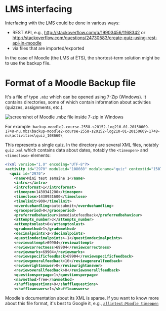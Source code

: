 # LMS interfacing
Interfacing with the LMS could be done in various ways:
 - REST API, e.g., http://stackoverflow.com/q/19903456/1168342 or http://stackoverflow.com/questions/24730583/create-quiz-using-rest-api-in-moodle
 - via files that are imported/exported
 
In the case of Moodle (the LMS at ÉTS), the shortest-term solution might be to use the backup file.

# Format of a Moodle Backup file
It's a file of type `.mbz` which can be opened using 7-Zip (Windows). It contains directories, some of which contain information about activities (quizzes, assignments, etc.).

![screenshot of Moodle .mbz file inside 7-zip in Windows](https://cloud.githubusercontent.com/assets/7606540/10108355/6fb03536-638e-11e5-8ac0-1ee69b15e009.png)

For example:
    `backup-moodle2-course-2558-s20152-log210-01-20150609-1748-nu.mbz\backup-moodle2-course-2558-s20152-log210-01-20150609-1748-nu\activities\quiz_108660\` 
    
This represents a single quiz. In the directory are several XML files, notably `quiz.xml` which contains data about dates, notably the `<timeopen>` and `<timeclose>` elements:
 
```xml
<?xml version="1.0" encoding="UTF-8"?>
<activity id="2970" moduleid="108660" modulename="quiz" contextid="150719">
  <quiz id="2970">
	<name>Mini test semaine 1</name>
	<intro></intro>
	<introformat>1</introformat>
	<timeopen>1430341200</timeopen>
	<timeclose>1430931600</timeclose>
	<timelimit>900</timelimit>
	<overduehandling>autosubmit</overduehandling>
	<graceperiod>0</graceperiod>
	<preferredbehaviour>immediatefeedback</preferredbehaviour>
	<attempts_number>3</attempts_number>
	<attemptonlast>0</attemptonlast>
	<grademethod>1</grademethod>
	<decimalpoints>2</decimalpoints>
	<questiondecimalpoints>-1</questiondecimalpoints>
	<reviewattempt>69904</reviewattempt>
	<reviewcorrectness>69904</reviewcorrectness>
	<reviewmarks>69904</reviewmarks>
	<reviewspecificfeedback>69904</reviewspecificfeedback>
	<reviewgeneralfeedback>16</reviewgeneralfeedback>
	<reviewrightanswer>0</reviewrightanswer>
	<reviewoverallfeedback>0</reviewoverallfeedback>
	<questionsperpage>1</questionsperpage>
	<navmethod>free</navmethod>
	<shufflequestions>0</shufflequestions>
	<shuffleanswers>1</shuffleanswers>
```

Moodle's documentation about its XML is sparse. If you want to know more about this file format, it's best to Google it, e.g., [`allintext:Moodle timeopen`](https://www.google.com/search?q=allintext:moodle+timeopen)
